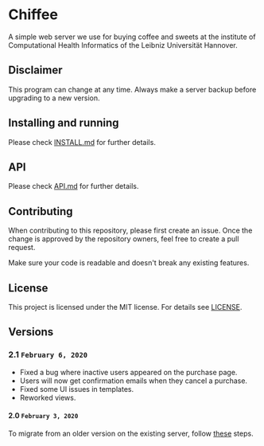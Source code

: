 # Chiffee

A simple web server we use for buying coffee and sweets at the institute of Computational Health Informatics of the 
Leibniz Universität Hannover.

## Disclaimer

This program can change at any time. Always make a server backup before upgrading to a new version.

## Installing and running

Please check [INSTALL.md](INSTALL.md) for further details.

## API

Please check [API.md](API.md) for further details.

## Contributing

When contributing to this repository, please first create an issue. Once the change is approved by the repository 
owners, feel free to create a pull request.

Make sure your code is readable and doesn't break any existing features.

## License

This project is licensed under the MIT license. For details see [LICENSE](LICENSE).

## Versions

### 2.1 `February 6, 2020`
- Fixed a bug where inactive users appeared on the purchase page.
- Users will now get confirmation emails when they cancel a purchase.
- Fixed some UI issues in templates.
- Reworked views.

#### 2.0 `February 3, 2020`

To migrate from an older version on the existing server, follow [these](./INSTALL.md#migrating) steps.
